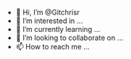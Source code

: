 - 👋 Hi, I’m @Gitchrisr
- 👀 I’m interested in ...
- 🌱 I’m currently learning ...
- 💞️ I’m looking to collaborate on ...
- 📫 How to reach me ...

<!---
Gitchrisr/Gitchrisr is a ✨ special ✨ repository because its `README.md` (this file) appears on your GitHub profile.
You can click the Preview link to take a look at your changes.
--->
